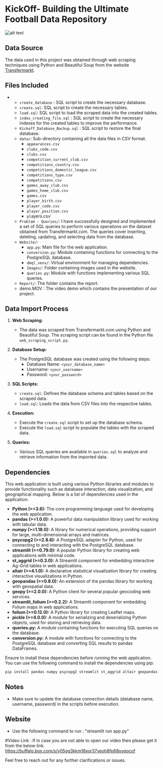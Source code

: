 # KickOff- Building the Ultimate Football Data Repository
![alt text](https://media.giphy.com/media/XcAskcEyoyld03drLt/giphy-downsized-large.gif)
## Data Source
The data used in this project was obtained through web scraping techniques using Python and Beautiful Soup from the website [Transfermarkt](https://www.transfermarkt.com).

## Files Included 
 -  
   - `create_database` : SQL script to create the necessary database.
   - `create.sql`: SQL script to create the necessary tables.
   - `load.sql`: SQL script to load the scraped data into the created tables.
   - `index_creating_file.sql` : SQL script to create the necessary indexes for the created tables to improve the performance.
   - `Kickoff_Database_Backup.sql` : SQL script to restore the final database.
   - `data/`: Sub-directory containing all the data files in CSV format.
      -  `appearances.csv` 
      -  `clubs_code.csv` 
      -  `clubs.csv` 
      -  `competition_current_club.csv` 
      -  `competitions_country.csv` 
      -  `competitions_domestic_league.csv` 
      -  `competitions_type.csv` 
      -  `competitions.csv` 
      -  `games_away_club.csv` 
      -  `games_home_club.csv` 
      -  `games.csv` 
      -  `player_birth.csv` 
      -  `player_code.csv` 
      -  `player_position.csv` 
      -  `pl`ayers.csv`
   -  `Problem - Queries/`: I have successfully designed and implemented a set of SQL queries to perform various operations on the dataset obtained from Transfermarkt.com. The queries cover inserting, deleting, updating, and selecting data from the database.
   - `Website/`: 
      - `app.py`: Main file for the web application.
      - `conversion.py`: Module containing functions for connecting to the PostgreSQL database.
      - `dmql_venv/`: Virtual environment for managing dependencies.
      - `Images/`: Folder containing images used in the website.
      - `queries.py`: Module with functions implementing various SQL queries.
   - `Report/`: The folder contains the report.
   - demo.MOV : The video demo which contains the presentation of our project.


## Data Import Process
1. **Web Scraping:**
   - The data was scraped from Transfermarkt.com using Python and Beautiful Soup. The scraping script can be found in the Python file `web_scraping_script.py`.

2. **Database Setup:**
   - The PostgreSQL database was created using the following steps:
     - Database Name: `<your_database_name>`
     - Username: `<your_username>`
     - Password: `<your_password>`

3. **SQL Scripts:**
   - `create.sql`: Defines the database schema and tables based on the scraped data.
   - `load.sql`: Loads the data from CSV files into the respective tables.

4. **Execution:**
   - Execute the `create.sql` script to set up the database schema.
   - Execute the `load.sql` script to populate the tables with the scraped data.

5. **Queries:**
   - Various SQL queries are available in `queries.sql` to analyze and retrieve information from the imported data.

## Dependencies

This web application is built using various Python libraries and modules to provide functionality such as database interaction, data visualization, and geographical mapping. Below is a list of dependencies used in the application:
- **Python (>=3.6):** The core programming language used for developing the web application.
- **pandas (>=1.0.0):** A powerful data manipulation library used for working with tabular data.
- **numpy (>=1.18.0):** A library for numerical operations, providing support for large, multi-dimensional arrays and matrices.
- **psycopg2 (>=2.8.6):** A PostgreSQL adapter for Python, used for connecting to and interacting with the PostgreSQL database.
- **streamlit (>=0.79.0):** A popular Python library for creating web applications with minimal code.
- **st_aggrid (>=0.3.0):** A Streamlit component for embedding interactive Ag-Grid tables in web applications.
- **altair (>=4.1.0):** A declarative statistical visualization library for creating interactive visualizations in Python.
- **geopandas (>=0.8.0):** An extension of the pandas library for working with geospatial data.
- **geopy (>=2.0.0):** A Python client for several popular geocoding web services.
- **streamlit_folium (>=0.2.2):** A Streamlit component for embedding Folium maps in web applications.
- **folium (>=0.12.0):** A Python library for creating Leaflet maps.
- **pickle (>=4.0.0):** A module for serializing and deserializing Python objects, used for storing and retrieving data.
- **queries.py:** A module containing functions for executing SQL queries on the database.
- **conversion.py:** A module with functions for connecting to the PostgreSQL database and converting SQL results to pandas DataFrames.

Ensure to install these dependencies before running the web application. You can use the following command to install the dependencies using pip:

```bash
pip install pandas numpy psycopg2 streamlit st_aggrid altair geopandas geopy streamlit_folium folium
```

## Notes
- Make sure to update the database connection details (database name, username, password) in the scripts before execution.

## Website
- Use the following command to run : "streamlit run app.py"

#Video Link :
If in case you are not able to open our video then please get it from the below link.
https://buffalo.box.com/s/y05gg3kkm18xor37veoh8fp68xyqocof

Feel free to reach out for any further clarifications or issues.
